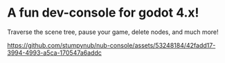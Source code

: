 
# A fun dev-console for godot 4.x! 

Traverse the scene tree, pause your game, delete nodes, and much more! 

https://github.com/stumpynub/nub-console/assets/53248184/42fadd17-3994-4993-a5ca-170547a6addc

